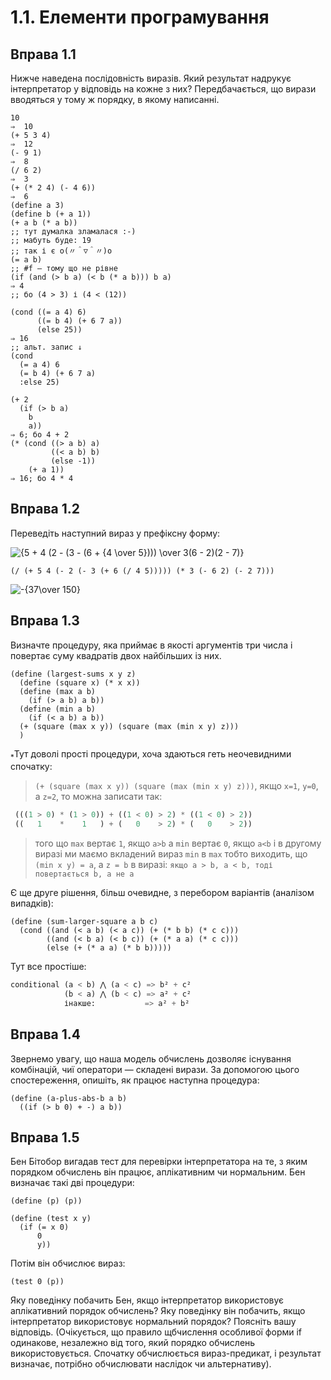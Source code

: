# 1.1. Елементи програмування
## Вправа 1.1
Нижче наведена послідовність виразів. Який результат надрукує інтерпретатор у відповідь на кожне з них? Передбачається, що вирази вводяться у тому ж порядку, в якому написанні.

```racket
10
⇒  10
(+ 5 3 4)
⇒  12
(- 9 1)
⇒  8
(/ 6 2)
⇒  3
(+ (* 2 4) (- 4 6))
⇒  6
(define a 3)
(define b (+ a 1))
(+ a b (* a b))
;; тут думалка зламалася :-)
;; мабуть буде: 19
;; так і є o(〃＾▽＾〃)o
(= a b)
;; #f — тому що не рівне
(if (and (> b a) (< b (* a b))) b a)
⇒ 4
;; бо (4 > 3) і (4 < (12))

(cond ((= a 4) 6)
      ((= b 4) (+ 6 7 a))
      (else 25))
⇒ 16
;; альт. запис ↓
(cond
  (= a 4) 6
  (= b 4) (+ 6 7 a)
  :else 25)

(+ 2
  (if (> b a)
    b
    a))
⇒ 6; бо 4 + 2
(* (cond ((> a b) a)
         ((< a b) b)
         (else -1))
    (+ a 1))
⇒ 16; бо 4 * 4

```

## Вправа 1.2
Переведіть наступний вираз у префіксну форму:

![$`{5 + 4 (2 - (3 - (6 + {4 \over 5}))) \over 3(6 - 2)(2 - 7)}`$](https://latex.codecogs.com/gif.latex?{5&space;&plus;&space;4&space;(2&space;-&space;(3&space;-&space;(6&space;&plus;&space;{4&space;\over&space;5})))&space;\over&space;3(6&space;-&space;2)(2&space;-&space;7)})


```racket
(/ (+ 5 4 (- 2 (- 3 (+ 6 (/ 4 5))))) (* 3 (- 6 2) (- 2 7)))
```

![$`-{37\over 150}`$](https://latex.codecogs.com/gif.latex?-{37\over&space;150})

## Вправа 1.3
Визначте процедуру, яка приймає в якості аргументів три числа і повертає суму квадратів двох найбільших із них.

```racket
(define (largest-sums x y z)
  (define (square x) (* x x))
  (define (max a b)
    (if (> a b) a b))
  (define (min a b)
    (if (< a b) a b))
  (+ (square (max x y)) (square (max (min x y) z)))
  )
```

<sub>\*</sub>Тут доволі прості процедури, хоча здаються геть неочевидними спочатку:
> `(+ (square (max x y)) (square (max (min x y) z)))`, якщо `x=1`, `y=0`, а `z=2`, то можна записати так: 

```lisp
 (((1 > 0) * (1 > 0)) + ((1 < 0) > 2) * ((1 < 0) > 2))
 ((   1    *    1   ) + (   0    > 2) * (   0    > 2))
```
> того що `max` вертає `1`, якщо `a>b`
>       a `min` вертає `0`, якщо `a<b`
> і в другому виразі ми маємо вкладений вираз `min` в `max`
> тобто виходить, що `(min x y) = a`, а `z = b`
> в виразі: `якщо a > b, a < b, тоді повертається b, а не a`

Є ще друге рішення, більш очевидне, з перебором варіантів (аналізом випадків):

```racket
(define (sum-larger-square a b c)
  (cond ((and (< a b) (< a c)) (+ (* b b) (* c c)))
        ((and (< b a) (< b c)) (+ (* a a) (* c c)))
        (else (+ (* a a) (* b b)))))
```

Тут все простіше:

```lisp
conditional (a < b) ⋀ (a < c) => b² + c²
            (b < a) ⋀ (b < c) => a² + c²
            інакше:           => a² + b²
```

## Вправа 1.4
Звернемо увагу, що наша модель обчислень дозволяє існування комбінацій, чиї оператори — складені вирази.
За допомогою цього спостереження, опишіть, як працює наступна процедура:

```racket
(define (a-plus-abs-b a b)
  ((if (> b 0) + -) a b))
```

## Вправа 1.5
Бен Бітобор вигадав тест для перевірки інтерпретатора на те, з яким порядком обчислень він працює, аплікативним чи нормальним. Бен визначає такі дві процедури:

```racket
(define (p) (p))

(define (test x y)
  (if (= x 0)
      0
      y))
```

Потім він обчислює вираз:

```racket
(test 0 (p))
```

Яку поведінку побачить Бен, якщо інтерпретатор використовує аплікативний порядок обчислень?
Яку поведінку він побачить, якщо інтерпретатор використовує нормальний порядок?
Поясніть вашу відповідь. (Очікується, що правило щбчислення особливої форми if одинакове, незалежно від того, який порядко обчислень використовується. Спочатку обчислюється вираз-предикат, і результат визначає, потрібно обчислювати наслідок чи альтернативу).




